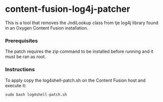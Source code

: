 # content-fusion-log4j-patcher

This is a tool that removes the JndiLookup class from tje log4j library found in an Oxygen Content Fusion installation.

### Prerequisites
The patch requires the zip command to be installed before running and it must be ran as root.

### Instructions
To apply copy the log4shell-patch.sh on the Content Fusion host and execute it:
```
sudo bash log4shell-patch.sh
```
